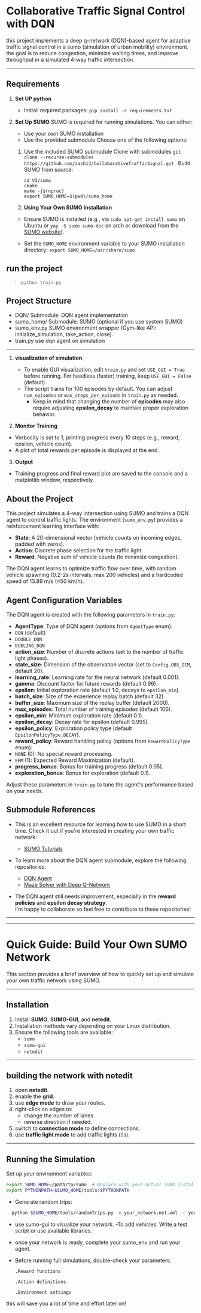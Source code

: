 # Collaborative Traffic Signal Control with DQN

this project implements a deep q-network (DQN)-based agent for adaptive traffic signal control in a sumo (simulation of urban mobility) environment. the goal is to reduce congestion, minimize waiting times, and improve throughput in a simulated 4-way traffic intersection.

---

## Requirements

1. **Set UP python**
   - Install required packages:
     `pip install -r requirements.txt`
2. **Set Up SUMO**
   SUMO is required for running simulations.
   You can either:

   - Use your own SUMO installation
   - Use the provided submodule
     Choose one of the following options:

   1. Use the included SUMO submodule
      Clone with submodules
      `git clone --recurse-submodules https://github.com/zash13/CollaborativeTrafficSignal.git `
      Build SUMO from source:

      ```
      cd V3/sumo
      cmake .
      make -j$(nproc)
      export SUMO_HOME=$(pwd)/sumo_home
      ```

   2. **Using Your Own SUMO Installation**

   - Ensure SUMO is installed (e.g., via `sudo apt-get install sumo` on Ubuntu or `yay -S sumo sumo-doc` on arch or download from the [SUMO website](https://sumo.dlr.de/docs/Downloads.php)).

   - Set the `SUMO_HOME` environment variable to your SUMO installation directory:
     `export SUMO_HOME=/usr/share/sumo`

## run the project

> `python train.py`

## Project Structure

- DQN/
  Submodule: DQN agent implementation
- sumo_home/
  Submodule: SUMO (optional if you use system SUMO)
- sumo_env.py
  SUMO environment wrapper (Gym-like API: initialize_simulation, take_action, close).
- train.py
  use dqn agent on simulation

---

1. **visualization of simulation**

   - To enable GUI visualization, edit `train.py` and set `USE_GUI = True` before running. For headless (faster) training, keep `USE_GUI = False` (default).
   - The script trains for 100 episodes by default. You can adjust `num_episodes` or `max_steps_per_episode` in `train.py` as needed.
     - Keep in mind that changing the number of **episodes** may also require adjusting **epsilon_decay** to maintain proper exploration behavior.

2. **Monitor Training**

- Verbosity is set to 1, printing progress every 10 steps (e.g., reward, epsilon, vehicle count).
- A plot of total rewards per episode is displayed at the end.

3. **Output**

- Training progress and final reward plot are saved to the console and a matplotlib window, respectively.

## About the Project

This project simulates a 4-way intersection using SUMO and trains a DQN agent to control traffic lights. The environment (`sumo_env.py`) provides a reinforcement learning interface with:

- **State**: A 20-dimensional vector (vehicle counts on incoming edges, padded with zeros).
- **Action**: Discrete phase selection for the traffic light.
- **Reward**: Negative sum of vehicle counts (to minimize congestion).

The DQN agent learns to optimize traffic flow over time, with random vehicle spawning (0.2-2s intervals, max 200 vehicles) and a hardcoded speed of 13.89 m/s (≈50 km/h).

## Agent Configuration Variables

The DQN agent is created with the following parameters in `train.py`:

- **AgentType**: Type of DQN agent (options from `AgentType` enum):
- `DQN` (default)
- `DOUBLE_DQN`
- `DUELING_DQN`
- **action_size**: Number of discrete actions (set to the number of traffic light phases).
- **state_size**: Dimension of the observation vector (set to `Config.OBS_DIM`, default 20).
- **learning_rate**: Learning rate for the neural network (default 0.001).
- **gamma**: Discount factor for future rewards (default 0.99).
- **epsilon**: Initial exploration rate (default 1.0, decays to `epsilon_min`).
- **batch_size**: Size of the experience replay batch (default 32).
- **buffer_size**: Maximum size of the replay buffer (default 2000).
- **max_episodes**: Total number of training episodes (default 100).
- **epsilon_min**: Minimum exploration rate (default 0.1).
- **epsilon_decay**: Decay rate for epsilon (default 0.995).
- **epsilon_policy**: Exploration policy type (default `EpsilonPolicyType.DECAY`).
- **reward_policy**: Reward handling policy (options from `RewardPolicyType` enum):
- `NONE` (0): No special reward processing.
- `ERM` (1): Expected Reward Maximization (default).
- **progress_bonus**: Bonus for training progress (default 0.05).
- **exploration_bonus**: Bonus for exploration (default 0.1).

Adjust these parameters in `train.py` to tune the agent's performance based on your needs.

## Submodule References

- This is an excellent resource for learning how to use SUMO in a short time. Check it out if you're interested in creating your own traffic network:

  - [SUMO Tutorials](https://sumo.dlr.de/docs/Tutorials/index.html)

- To learn more about the DQN agent submodule, explore the following repositories:

  - [DQN Agent](https://github.com/zash13/DQN_Agent)
  - [Maze Solver with Deep Q-Network](https://github.com/zash13/DQN_Maze)

- The DQN agent still needs improvement, especially in the **reward policies** and **epsilon decay strategy**.  
  I'm happy to collaborate so feel free to contribute to these repositories!

---

---

# Quick Guide: Build Your Own SUMO Network

This section provides a brief overview of how to quickly set up and simulate your own traffic network using SUMO.

---

## Installation

1. Install **SUMO**, **SUMO-GUI**, and **netedit**.
2. Installation methods vary depending on your Linux distribution.
3. Ensure the following tools are available:
   - `sumo`
   - `sumo-gui`
   - `netedit`

---

## building the network with netedit

1. open **netedit**.
2. enable the **grid**.
3. use **edge mode** to draw your routes.
4. right-click on edges to:
   - change the number of lanes.
   - reverse direction if needed.
5. switch to **connection mode** to define connections.
6. use **traffic light mode** to add traffic lights (tls).

---

## Running the Simulation

Set up your environment variables:

```bash
export SUMO_HOME=/path/to/sumo  # Replace with your actual SUMO installation path or builded repo !
export PYTHONPATH=$SUMO_HOME/tools:$PYTHONPATH
```

- Generate random trips:

```bash
  python $SUMO_HOME/tools/randomTrips.py -n your_network.net.xml -r your_routes.rou.xml -e 100 --period 10 --seed 42
```

- use sumo-gui to visualize your network.
  -To add vehicles:
  Write a test script or use available libraries.

- once your network is ready, complete your sumo_env and run your agent.
- Before running full simulations, double-check your parameters:

      .Reward functions

      .Action definitions

      .Environment settings

this will save you a lot of time and effort later on!

